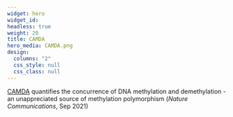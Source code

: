 ```yaml
---
widget: hero
widget_id:
headless: true
weight: 20
title: CAMDA
hero_media: CAMDA.png
design:
  columns: "2"
  css_style: null
  css_class: null
---
```

[CAMDA](https://github.com/JiejunShi/CAMDA) quantifies the concurrence of DNA methylation and demethylation - an unappreciated source of methylation polymorphism (*Nature Communications*, Sep 2021)

